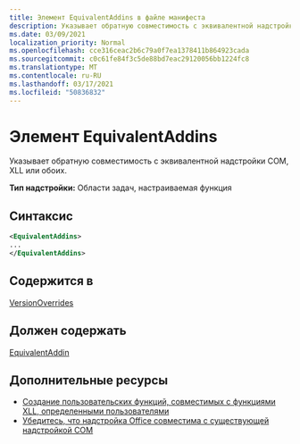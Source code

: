 ```yaml
---
title: Элемент EquivalentAddins в файле манифеста
description: Указывает обратную совместимость с эквивалентной надстройки COM, XLL или обоих.
ms.date: 03/09/2021
localization_priority: Normal
ms.openlocfilehash: cce316ceac2b6c79a0f7ea1378411b864923cada
ms.sourcegitcommit: c0c61fe84f3c5de88bd7eac29120056bb1224fc8
ms.translationtype: MT
ms.contentlocale: ru-RU
ms.lasthandoff: 03/17/2021
ms.locfileid: "50836832"
---
```

# <a name="equivalentaddins-element"></a>Элемент EquivalentAddins

Указывает обратную совместимость с эквивалентной надстройки COM, XLL или обоих.

**Тип надстройки:** Области задач, настраиваемая функция

## <a name="syntax"></a>Синтаксис

```XML
<EquivalentAddins>
...  
</EquivalentAddins>  
```

## <a name="contained-in"></a>Содержится в

[VersionOverrides](versionoverrides.md)

## <a name="must-contain"></a>Должен содержать

[EquivalentAddin](equivalentaddin.md)

## <a name="see-also"></a>Дополнительные ресурсы

- [Создание пользовательских функций, совместимых с функциями XLL, определенными пользователями](../../excel/make-custom-functions-compatible-with-xll-udf.md)
- [Убедитесь, что надстройка Office совместима с существующей надстройкой COM](../../develop/make-office-add-in-compatible-with-existing-com-add-in.md)